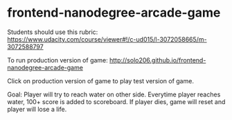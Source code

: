 frontend-nanodegree-arcade-game
===============================

Students should use this rubric: https://www.udacity.com/course/viewer#!/c-ud015/l-3072058665/m-3072588797

To run production version of game: http://solo206.github.io/frontend-nanodegree-arcade-game

Click on production version of game to play test version of game.

Goal: Player will try to reach water on other side.  Everytime player reaches water, 100+ score is added to scoreboard.  If player dies, game will reset and player will lose a life.
